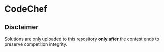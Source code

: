 # CodeChef

## Disclaimer

Solutions are only uploaded to this repository **only after** the contest ends to preserve competition integrity.
